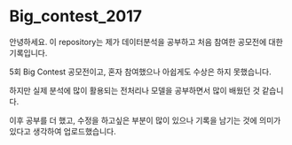 # Big_contest_2017

안녕하세요. 이 repository는 제가 데이터분석을 공부하고 처음 참여한 공모전에 대한 기록입니다.

5회 Big Contest 공모전이고, 혼자 참여했으나 아쉽게도 수상은 하지 못했습니다.

하지만 실제 분석에 많이 활용되는 전처리나 모델을 공부하면서 많이 배웠던 것 같습니다.

이후 공부를 더 했고, 수정을 하고싶은 부분이 많이 있으나 기록을 남기는 것에 의미가 있다고 생각하여 업로드했습니다.
